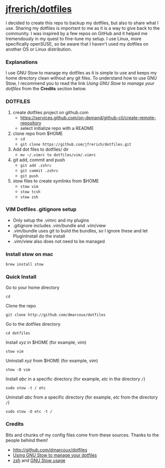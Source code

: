 # <a href="https://github.com/jfrerich/dotfiles">jfrerich/dotfiles</a>

I decided to create this repo to backup my dotfiles, but also to share what I
use. Sharing my dotfiles is important to me as it is a way to give back to the
community. I was inspired by a few repos on GitHub and it helped me tremendously
in my quest to fine-tune my setup. I use Linux, more specifically openSUSE, so
be aware that I haven't used my dotfiles on another OS or Linux distribution.

### Explanations

I use GNU Stow to manage my dotfiles as it is simple to use and keeps my home
directory clean without any git files. To understand how to use GNU Stow, I
recommend you to read the link *Using GNU Stow to manage your dotfiles* from the
**Credits** section below.

### DOTFILES 

1. create dotfiles project on github.com
    - https://services.github.com/on-demand/github-cli/create-remote-repository
    - select initialize repo with a README
2. clone repo from $HOME
    - `cd`
    - ```git clone https://github.com/jfrerich/dotfiles.git```
3. Add dot files to dotfiles/ dir
    - ```mv ~/.vimrc to dotfiles/vim/.vimrc```
4. git add, commit and push
    - ```git add .zshrc```
    - ```git commit .zshrc```
    - ```git push``` 
5. stow files to create symlinks from $HOME
    - ```stow vim```
    - ```stow tcsh```
    - ```stow zsh```
  
### VIM Dotfiles .gitignore setup

- Only setup the .vimrc and my plugins 
- .gitignore includes .vim/bundle and .vim/view 
- .vim/bundle uses git to build the bundles, so I ignore these and let PluginInstall do the install
- .vim/view also does not need to be managed

### Install stow on mac
`brew install stow`




### Quick Install

Go to your home directory

`cd`

Clone the repo

`git clone http://github.com/dmarcoux/dotfiles`

Go to the dotfiles directory

`cd dotfiles`

Install *xyz* in $HOME (for example, vim)

`stow vim`

Uninstall *xyz* from $HOME (for example, vim)

`stow -D vim`

Install *abc* in a specific directory (for example, *etc* in the directory `/`)

`sudo stow -t / etc`

Uninstall *abc* from a specific directory (for example, *etc* from the directory
`/`)

`sudo stow -D etc -t /`

### Credits

Bits and chunks of my config files come from these sources. Thanks to the people
behind them!
- http://github.com/dmarcoux/dotfiles
- [Using GNU Stow to manage your
  dotfiles](http://brandon.invergo.net/news/2012-05-26-using-gnu-stow-to-manage-your-dotfiles.html)
- [zsh](https://github.com/xero/dotfiles) and [GNU Stow
  usage](https://github.com/xero/dotfiles/issues/6)



